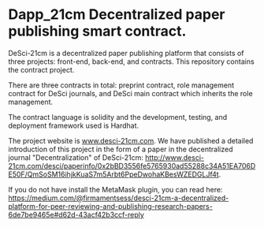 # Dapp_21cm Decentralized paper publishing smart contract.

DeSci-21cm is a decentralized paper publishing platform that consists of three projects: front-end, back-end, and contracts. This repository contains the contract project.

There are three contracts in total: preprint contract, role management contract for DeSci journals, and DeSci main contract which inherits the role management.

The contract language is solidity and the development, testing, and deployment framework used is Hardhat.

The project website is www.desci-21cm.com. We have published a detailed introduction of this project in the form of a paper in the decentralized journal "Decentralization" of DeSci-21cm: http://www.desci-21cm.com/desci/paperinfo/0x2bBD3556fe5765930ad55288c34A51EA706DE50F/QmSoSM16ihjkKuaS7m5Arbt6PpeDwohaKBesWZEDGLJf4t.

If you do not have install the MetaMask plugin, you can read here: https://medium.com/@firmamentsess/desci-21cm-a-decentralized-platform-for-peer-reviewing-and-publishing-research-papers-6de7be9465e#d62d-43acf42b3ccf-reply
